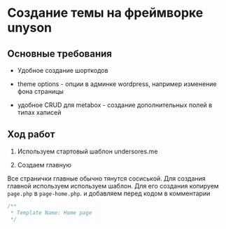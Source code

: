 # Создание темы на фреймворке unyson

## Основные требования 

* Удобное создание шорткодов

* theme options - опции в админке wordpress, например изменение фона страницы

* удобное CRUD для metabox - создание дополнительных полей в типах хаписей

## Ход работ

1. Используем стартовый шаблон undersores.me

2. Создаем главную

Все странички главные обычно тянутся сосиськой. Для создания главной используем используем шаблон. Для его создания копируем ```page.php``` в ```page-home.php```. и добавляем перед кодом в комментарии 

```php
/**
 * Template Name: Home page
 */
```

